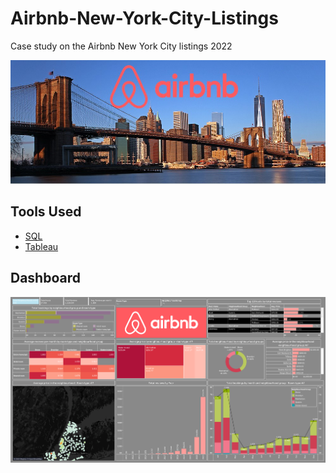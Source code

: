 # Airbnb-New-York-City-Listings
Case study on the Airbnb New York City listings 2022
<p align="center">
<img src="https://github.com/simranwarraich/Airbnb-City-Listings/blob/main/New-York-City.jpg" >
</p>

## Tools Used
- [SQL](https://github.com/simranwarraich/Airbnb-City-Listings/blob/main/SQL-for-Airbnb-City-Listings.sql)
- [Tableau](https://public.tableau.com/views/AirBnbNewYorkCityListings2022Dashboard/Dashboard1?:language=en-US&:display_count=n&:origin=viz_share_link&:device=desktop)

## Dashboard
<p align="center">
<img src="https://github.com/simranwarraich/Airbnb-City-Listings/blob/main/Dashboard.png" >
</p>

